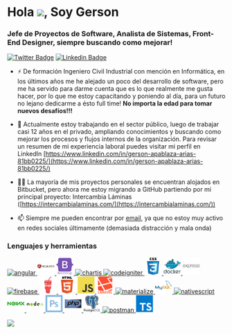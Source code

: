<h1>Hola <img src="https://media.giphy.com/media/hvRJCLFzcasrR4ia7z/giphy.gif" width="25px">, Soy Gerson</h1>
<h3>Jefe de Proyectos de Software, Analista de Sistemas, Front-End Designer, siempre buscando como mejorar!</h3>

[![Twitter Badge](https://img.shields.io/badge/-@gersonapablaza-1ca0f1?style=for-the-badge&labelColor=1ca0f1&logo=twitter&logoColor=white&link=https://twitter.com/gersonapablaza)](https://twitter.com/gersonapablaza) [![Linkedin Badge](https://img.shields.io/badge/-Gerson_Apablaza_Arias-blue?style=for-the-badge&logo=Linkedin&logoColor=white&link=https://www.linkedin.com/in/gerson-apablaza-arias-81bb0225/)](https://www.linkedin.com/in/gerson-apablaza-arias-81bb0225/)

- ⚡ De formación Ingeniero Civil Industrial con mención en Informática, en los últimos años me he alejado un poco del desarrollo de software, pero me ha servido para darme cuenta que es lo que realmente me gusta hacer, por lo que me estoy capacitando y poniendo al día, para un futuro no lejano dedicarme a ésto full time! **No importa la edad para tomar nuevos desafíos!!!**

- 📄 Actualmente estoy trabajando en el sector público, luego de trabajar casi 12 años en el privado, ampliando conocimientos y buscando como mejorar los procesos y flujos internos de la organización. Para revisar un resumen de mi experiencia laboral puedes visitar mi perfil en LinkedIn [https://www.linkedin.com/in/gerson-apablaza-arias-81bb0225/](https://www.linkedin.com/in/gerson-apablaza-arias-81bb0225/)

- 👨‍💻 La mayoría de mis proyectos personales se encuentran alojados en Bitbucket, pero ahora me estoy migrando a GitHub partiendo por mi principal proyecto: Intercambia Láminas ([https://intercambialaminas.com/](https://intercambialaminas.com/))

- 📫 Siempre me pueden encontrar por [email](mailto:gerson.eaa@gmail.com), ya que no estoy muy activo en redes sociales últimamente (demasiada distracción y mala onda)

<h3 align="left">Lenguajes y herramientas</h3>
<p align="left"> <a href="https://angular.io" target="_blank" rel="noreferrer"> <img src="https://angular.io/assets/images/logos/angular/angular.svg" alt="angular" width="40" height="40"/> </a> <a href="https://angular.io" target="_blank" rel="noreferrer"> <img src="https://raw.githubusercontent.com/devicons/devicon/master/icons/angularjs/angularjs-original-wordmark.svg" alt="angularjs" width="40" height="40"/> </a> <a href="https://getbootstrap.com" target="_blank" rel="noreferrer"> <img src="https://raw.githubusercontent.com/devicons/devicon/master/icons/bootstrap/bootstrap-plain-wordmark.svg" alt="bootstrap" width="40" height="40"/> </a> <a href="https://www.chartjs.org" target="_blank" rel="noreferrer"> <img src="https://www.chartjs.org/media/logo-title.svg" alt="chartjs" width="40" height="40"/> </a> <a href="https://codeigniter.com" target="_blank" rel="noreferrer"> <img src="https://cdn.worldvectorlogo.com/logos/codeigniter.svg" alt="codeigniter" width="40" height="40"/> </a> <a href="https://www.w3schools.com/css/" target="_blank" rel="noreferrer"> <img src="https://raw.githubusercontent.com/devicons/devicon/master/icons/css3/css3-original-wordmark.svg" alt="css3" width="40" height="40"/> </a> <a href="https://www.docker.com/" target="_blank" rel="noreferrer"> <img src="https://raw.githubusercontent.com/devicons/devicon/master/icons/docker/docker-original-wordmark.svg" alt="docker" width="40" height="40"/> </a> <a href="https://expressjs.com" target="_blank" rel="noreferrer"> <img src="https://raw.githubusercontent.com/devicons/devicon/master/icons/express/express-original-wordmark.svg" alt="express" width="40" height="40"/> </a> <a href="https://firebase.google.com/" target="_blank" rel="noreferrer"> <img src="https://www.vectorlogo.zone/logos/firebase/firebase-icon.svg" alt="firebase" width="40" height="40"/> </a> <a href="https://gulpjs.com" target="_blank" rel="noreferrer"> <img src="https://raw.githubusercontent.com/devicons/devicon/master/icons/gulp/gulp-plain.svg" alt="gulp" width="40" height="40"/> </a> <a href="https://www.w3.org/html/" target="_blank" rel="noreferrer"> <img src="https://raw.githubusercontent.com/devicons/devicon/master/icons/html5/html5-original-wordmark.svg" alt="html5" width="40" height="40"/> </a> <a href="https://developer.mozilla.org/en-US/docs/Web/JavaScript" target="_blank" rel="noreferrer"> <img src="https://raw.githubusercontent.com/devicons/devicon/master/icons/javascript/javascript-original.svg" alt="javascript" width="40" height="40"/> </a> <a href="https://laravel.com/" target="_blank" rel="noreferrer"> <img src="https://raw.githubusercontent.com/devicons/devicon/master/icons/laravel/laravel-plain-wordmark.svg" alt="laravel" width="40" height="40"/> </a> <a href="https://materializecss.com/" target="_blank" rel="noreferrer"> <img src="https://raw.githubusercontent.com/prplx/svg-logos/5585531d45d294869c4eaab4d7cf2e9c167710a9/svg/materialize.svg" alt="materialize" width="40" height="40"/> </a> <a href="https://www.mysql.com/" target="_blank" rel="noreferrer"> <img src="https://raw.githubusercontent.com/devicons/devicon/master/icons/mysql/mysql-original-wordmark.svg" alt="mysql" width="40" height="40"/> </a> <a href="https://nativescript.org/" target="_blank" rel="noreferrer"> <img src="https://raw.githubusercontent.com/detain/svg-logos/780f25886640cef088af994181646db2f6b1a3f8/svg/nativescript.svg" alt="nativescript" width="40" height="40"/> </a> <a href="https://www.nginx.com" target="_blank" rel="noreferrer"> <img src="https://raw.githubusercontent.com/devicons/devicon/master/icons/nginx/nginx-original.svg" alt="nginx" width="40" height="40"/> </a> <a href="https://nodejs.org" target="_blank" rel="noreferrer"> <img src="https://raw.githubusercontent.com/devicons/devicon/master/icons/nodejs/nodejs-original-wordmark.svg" alt="nodejs" width="40" height="40"/> </a> <a href="https://www.photoshop.com/en" target="_blank" rel="noreferrer"> <img src="https://raw.githubusercontent.com/devicons/devicon/master/icons/photoshop/photoshop-line.svg" alt="photoshop" width="40" height="40"/> </a> <a href="https://www.php.net" target="_blank" rel="noreferrer"> <img src="https://raw.githubusercontent.com/devicons/devicon/master/icons/php/php-original.svg" alt="php" width="40" height="40"/> </a> <a href="https://www.postgresql.org" target="_blank" rel="noreferrer"> <img src="https://raw.githubusercontent.com/devicons/devicon/master/icons/postgresql/postgresql-original-wordmark.svg" alt="postgresql" width="40" height="40"/> </a> <a href="https://postman.com" target="_blank" rel="noreferrer"> <img src="https://www.vectorlogo.zone/logos/getpostman/getpostman-icon.svg" alt="postman" width="40" height="40"/> </a> <a href="https://www.typescriptlang.org/" target="_blank" rel="noreferrer"> <img src="https://raw.githubusercontent.com/devicons/devicon/master/icons/typescript/typescript-original.svg" alt="typescript" width="40" height="40"/> </a> </p>

![](https://visitor-badge.glitch.me/badge?page_id=gapablaza.gapablaza)
